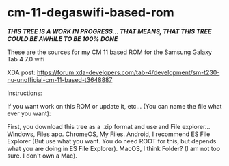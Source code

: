 # cm-11-degaswifi-based-rom


***THIS TREE IS A WORK IN PROGRESS... THAT MEANS, THAT THIS TREE COULD BE AWHILE TO BE 100% DONE***


These are the sources for my CM 11 based ROM for the Samsung Galaxy Tab 4 7.0 wifi


XDA post: https://forum.xda-developers.com/tab-4/development/sm-t230-nu-unofficial-cm-11-based-t3648887



Instructions:



If you want work on this ROM or update it, etc... (You can name the file what ever you want):


First, you download this tree as a .zip format and use and File explorer... Windows, Files app. ChromeOS, My Files. Android, I recommend ES File Explorer (But use what you want. You do need ROOT for this, but depends what you are doing in ES File Explorer). MacOS, I think Folder? (I am not too sure. I don't own a Mac). 
